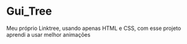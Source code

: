 # Gui_Tree
 Meu próprio Linktree, usando apenas HTML e CSS, com esse projeto aprendi a usar melhor animações 
